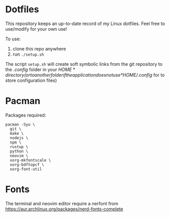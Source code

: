 # Dotfiles

This repository keeps an up-to-date record of my Linux dotfiles. Feel free to use/modify for your own use! 

To use:

  1. clone this repo anywhere 
  2. run `./setup.sh`

The script `setup.sh` will create soft symbolic links from the git repository to the *.config* folder in your *$HOME* directory (or to another folder if the application does not use *$HOME/.config* for to store configuration files)

# Pacman

Packages required: 

```
pacman -Syu \
  git \
  make \
  nodejs \
  npm \
  rustup \
  python \
  neovim \
  xorg-mkfontscale \
  xorg-bdftopcf \
  xorg-font-util
```

# Fonts
The terminal and neovim editor require a nerfont from https://aur.archlinux.org/packages/nerd-fonts-complete
